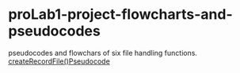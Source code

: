 # proLab1-project-flowcharts-and-pseudocodes
pseudocodes and flowchars of six file handling functions.  
[createRecordFile()Pseudocode](https://pseudoeditor.com/app/)
